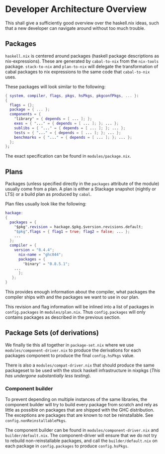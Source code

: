 # Developer Architecture Overview

This shall give a sufficiently good overview over the haskell.nix
ideas, such that a new developer can navigate around without too
much trouble.

## Packages

`haskell.nix` is centered around packages (haskell package
descriptions as nix-expressions). These are generated by
`cabal-to-nix` from the `nix-tools` package. `stack-to-nix` and
`plan-to-nix` will delegate the transformation of cabal packages to
nix expressions to the same code that `cabal-to-nix` uses.

These packages will look similar to the following:

```nix
{ system, compiler, flags, pkgs, hsPkgs, pkgconfPkgs, ... }:
{
  flags = {};
  package = { ... };
  components = {
    "library" = { depends = [ ... ]; };
    exes = { "..." = { depends = [ ... ]; }; ... };
    sublibs = { "..." = { depends = [ ... ]; }; ... };
    tests = { "..." = { depends = [ ... ]; }; ... };
    benchmarks = { "..." = { depends = [ ... ]; }; ... };
  };
};
```

The exact specification can be found in `modules/package.nix`.

## Plans

Packages (unless specified directly in the `packages` attribute of the
module) usually come from a plan. A plan is either a Stackage snapshot
(nightly or LTS) or a build plan as produced by `cabal`.

Plan files usually look like the following:
```nix
hackage:
{
  packages = {
    "$pkg".revision = hackage.$pkg.$version.revisions.default;
    "$pkg".flags = { flag1 = true; flag2 = false; ... };
	...
  };
  compiler = {
    version = "8.4.4";
      nix-name = "ghc844";
      packages = {
        "binary" = "0.8.5.1";
	...
      };
   };
}
```

This provides enough information about the compiler, what packages the
compiler ships with and the packages we want to use in our plan.

This revision and flag information will be inlined into a list of
packages in `config.packages` in `modules/plan.nix`.  Thus
`config.packages` will only contains packages as described in the
previous section.

## Package Sets (of derivations)

We finally tie this all together in `package-set.nix` where we use
`modules/component-driver.nix` to produce the derivations for each
packages component to produce the final `config.hsPkgs` value.

There is also a `modules/compat-driver.nix` that should produce the
same packageset to be used with the stock haskell infrastructure in
nixpkgs (*This has undergone substantially less testing*).

### Component builder

To prevent depending on multiple instances of the same libraries, the
component builder will try to build every package from scratch and
rely as little as possible on packages that are shipped with the GHC
distribution. The exceptions are packages that are known to not be
reinstallable. See `config.nonReinstallablePkgs`.

The component builder can be found in `modules/component-driver.nix`
and `builder/default.nix`. The component-driver will ensure that we do
not try to rebuild non-reinstallable packages, and call the
`builder/default.nix` on each package in `config.packages` to produce
`config.hsPkgs`.
